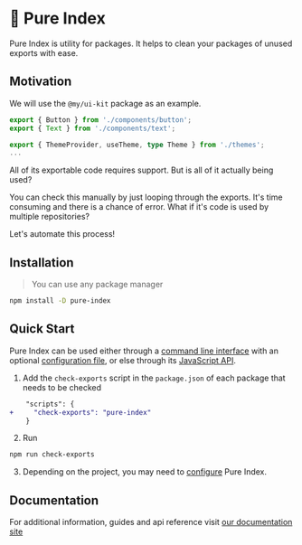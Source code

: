 # 🌿 Pure Index

Pure Index is utility for packages. It helps to clean your packages of unused exports with ease.

## Motivation

We will use the `@my/ui-kit` package as an example.

```ts title="ui-kit/index.ts"
export { Button } from './components/button';
export { Text } from './components/text';

export { ThemeProvider, useTheme, type Theme } from './themes';
...
```

All of its exportable code requires support. But is all of it actually being used?

You can check this manually by just looping through the exports. It's time consuming and there is a chance of error. What if it's code is used by multiple repositories?

Let's automate this process!

## Installation

> You can use any package manager

```sh
npm install -D pure-index
```

## Quick Start

Pure Index can be used either through a [command line interface](https://space307.github.io/pure-index/intro/cli) with an optional [configuration file](https://space307.github.io/pure-index/reference/configuration), or else through its [JavaScript API](https://space307.github.io/pure-index/intro/js-api).

1. Add the `check-exports` script in the `package.json` of each package that needs to be checked

```diff
    "scripts": {
+     "check-exports": "pure-index"
    }
```

2. Run

```sh
npm run check-exports
```

3. Depending on the project, you may need to [configure](https://space307.github.io/pure-index/reference/configuration) Pure Index.

## Documentation

For additional information, guides and api reference visit [our documentation site](https://space307.github.io/pure-index)
